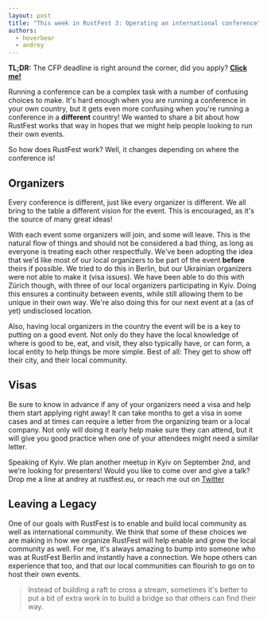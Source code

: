 ```yaml
---
layout: post
title: "This week in RustFest 3: Operating an international conference"
authors:
  - hoverbear
  - andrey
---
```


**TL;DR:** The CFP deadline is right around the corner, did you apply? [**Click me!**](http://cfp.rustfest.eu/)

Running a conference can be a complex task with a number of confusing choices to make. It's hard enough when you are running a conference in your own country, but it gets even more confusing when you're running a conference in a **different** country! We wanted to share a bit about how RustFest works that way in hopes that we might help people looking to run their own events.

So how does RustFest work? Well, it changes depending on where the conference is!

## Organizers

Every conference is different, just like every organizer is different. We all bring to the table a different vision for the event. This is encouraged, as it's the source of many great ideas!

With each event some organizers will join, and some will leave. This is the natural flow of things and should not be considered a bad thing, as long as everyone is treating each other respectfully. We've been adopting the idea that we'd like most of our local organizers to be part of the event **before** theirs if possible. We tried to do this in Berlin, but our Ukrainian organizers were not able to make it (visa issues). We have been able to do this with Zürich though, with three of our local organizers participating in Kyiv. Doing this ensures a continuity between events, while still allowing them to be unique in their own way. We're also doing this for our next event at a (as of yet) undisclosed location.

Also, having local organizers in the country the event will be is a key to putting on a good event. Not only do they have the local knowledge of where is good to be, eat, and visit, they also typically have, or can form, a local entity to help things be more simple. Best of all: They get to show off their city, and their local community.

## Visas

Be sure to know in advance if any of your organizers need a visa and help them start applying right away! It can take months to get a visa in some cases and at times can require a letter from the organizing team or a local company. Not only will doing it early help make sure they can attend, but it will give you good practice when one of your attendees might need a similar letter.

Speaking of Kyiv. We plan another meetup in Kyiv on September 2nd, and we’re looking for presenters! Would you like to come over and give a talk? Drop me a line at andrey at rustfest.eu, or reach me out on [Twitter](https://twitter.com/listochkin)

## Leaving a Legacy

One of our goals with RustFest is to enable and build local community as well as international community. We think that some of these choices we are making in how we organize RustFest will help enable and grow the local community as well. For me, it's always amazing to bump into someone who was at RustFest Berlin and instantly have a connection. We hope others can experience that too, and that our local communities can flourish to go on to host their own events.

> Instead of building a raft to cross a stream, sometimes it's better to put a bit of extra work in to build a bridge so that others can find their way.
